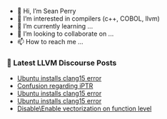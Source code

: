 - 👋 Hi, I’m Sean Perry
- 👀 I’m interested in compilers (c++, COBOL, llvm)
- 🌱 I’m currently learning ...
- 💞️ I’m looking to collaborate on ...
- 📫 How to reach me ...

<!---
s66perry/s66perry is a ✨ special ✨ repository because its `README.md` (this file) appears on your GitHub profile.
You can click the Preview link to take a look at your changes.
--->
### 📕 Latest LLVM Discourse Posts

<!-- DISCOURSE-LLVM:START -->
- [Ubuntu installs clang15 error](https://discourse.llvm.org/t/ubuntu-installs-clang15-error/66563#post_3)
- [Confusion regarding iPTR](https://discourse.llvm.org/t/confusion-regarding-iptr/66524#post_2)
- [Ubuntu installs clang15 error](https://discourse.llvm.org/t/ubuntu-installs-clang15-error/66563#post_2)
- [Ubuntu installs clang15 error](https://discourse.llvm.org/t/ubuntu-installs-clang15-error/66563#post_1)
- [Disable\Enable vectorization on function level](https://discourse.llvm.org/t/disable-enable-vectorization-on-function-level/66559#post_1)
<!-- DISCOURSE-LLVM:END -->
